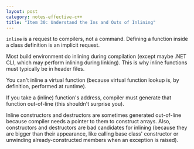 ```yaml
---
layout: post
category: notes-effective-c++
title: "Item 30: Understand the Ins and Outs of Inlining"
---
```


`inline` is a request to compilers, not a command.
Defining a function inside a class definition is an implicit request.

Most build environment do inlining during compilation (except maybe .NET CLI, which may perform inlining during linking).
This is why inline functions must typically be in header files.

You can't inline a virtual function (because virtual function lookup is, by definition, performed at runtime).

If you take a (inline) function's address, compiler must generate that function out-of-line (this shouldn't surprise you).

Inline constructors and destructors are sometimes generated out-of-line because compiler needs a pointer to them to construct arrays.
Also, constructors and destructors are bad candidates for inlining (because they are bigger than their appearance, like calling base class' constructor or unwinding already-constructed members when an exception is raised).
